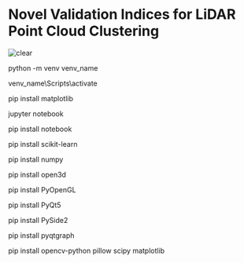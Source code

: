 # Novel Validation Indices for LiDAR Point Cloud Clustering


![clear](https://github.com/Dmitrii173173/VIPCCLustering/assets/70065740/384944ef-31b5-4411-8c8a-577e973c81ec)

python -m venv venv_name

venv_name\Scripts\activate 

pip install matplotlib

jupyter notebook

pip install notebook

pip install scikit-learn

pip install numpy  

pip install open3d 

pip install PyOpenGL

pip install PyQt5

pip install PySide2

pip install pyqtgraph

pip install opencv-python pillow scipy matplotlib
